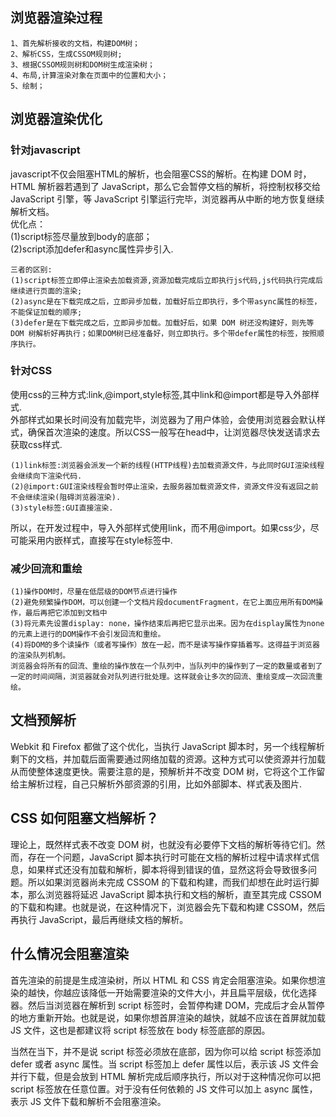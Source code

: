 ## 浏览器渲染过程

```
1、首先解析接收的文档，构建DOM树；
2、解析CSS，生成CSSOM规则树;
3、根据CSSOM规则树和DOM树生成渲染树；
4、布局,计算渲染对象在页面中的位置和大小；
5、绘制；
```

## 浏览器渲染优化

### 针对javascript
javascript不仅会阻塞HTML的解析，也会阻塞CSS的解析。在构建 DOM 时，HTML 解析器若遇到了 JavaScript，那么它会暂停文档的解析，将控制权移交给 JavaScript 引擎，等 JavaScript 引擎运行完毕，浏览器再从中断的地方恢复继续解析文档。<br>
优化点：<br>
(1)script标签尽量放到body的底部；<br>
(2)script添加defer和async属性异步引入.<br>

```
三者的区别:
(1)script标签立即停止渲染去加载资源,资源加载完成后立即执行js代码,js代码执行完成后继续进行页面的渲染;
(2)async是在下载完成之后，立即异步加载，加载好后立即执行，多个带async属性的标签，不能保证加载的顺序;
(3)defer是在下载完成之后，立即异步加载。加载好后，如果 DOM 树还没构建好，则先等 DOM 树解析好再执行；如果DOM树已经准备好，则立即执行。多个带defer属性的标签，按照顺序执行。
```
### 针对CSS
使用css的三种方式:link,@import,style标签,其中link和@import都是导入外部样式.<br>
外部样式如果长时间没有加载完毕，浏览器为了用户体验，会使用浏览器会默认样式，确保首次渲染的速度。所以CSS一般写在head中，让浏览器尽快发送请求去获取css样式.
```
(1)link标签:浏览器会派发一个新的线程(HTTP线程)去加载资源文件，与此同时GUI渲染线程会继续向下渲染代码.
(2)@import:GUI渲染线程会暂时停止渲染，去服务器加载资源文件，资源文件没有返回之前不会继续渲染(阻碍浏览器渲染).
(3)style标签:GUI直接渲染.
```
所以，在开发过程中，导入外部样式使用link，而不用@import。如果css少，尽可能采用内嵌样式，直接写在style标签中.

### 减少回流和重绘

```
(1)操作DOM时，尽量在低层级的DOM节点进行操作
(2)避免频繁操作DOM，可以创建一个文档片段documentFragment，在它上面应用所有DOM操作，最后再把它添加到文档中
(3)将元素先设置display: none，操作结束后再把它显示出来。因为在display属性为none的元素上进行的DOM操作不会引发回流和重绘。
(4)将DOM的多个读操作（或者写操作）放在一起，而不是读写操作穿插着写。这得益于浏览器的渲染队列机制。
浏览器会将所有的回流、重绘的操作放在一个队列中，当队列中的操作到了一定的数量或者到了一定的时间间隔，浏览器就会对队列进行批处理。这样就会让多次的回流、重绘变成一次回流重绘。
```

## 文档预解析

Webkit 和 Firefox 都做了这个优化，当执行 JavaScript 脚本时，另一个线程解析剩下的文档，并加载后面需要通过网络加载的资源。这种方式可以使资源并行加载从而使整体速度更快。需要注意的是，预解析并不改变 DOM 树，它将这个工作留给主解析过程，自己只解析外部资源的引用，比如外部脚本、样式表及图片.

## CSS 如何阻塞文档解析？

理论上，既然样式表不改变 DOM 树，也就没有必要停下文档的解析等待它们。然而，存在一个问题，JavaScript 脚本执行时可能在文档的解析过程中请求样式信息，如果样式还没有加载和解析，脚本将得到错误的值，显然这将会导致很多问题。所以如果浏览器尚未完成 CSSOM 的下载和构建，而我们却想在此时运行脚本，那么浏览器将延迟 JavaScript 脚本执行和文档的解析，直至其完成 CSSOM 的下载和构建。也就是说，在这种情况下，浏览器会先下载和构建 CSSOM，然后再执行 JavaScript，最后再继续文档的解析。

## 什么情况会阻塞渲染

首先渲染的前提是生成渲染树，所以 HTML 和 CSS 肯定会阻塞渲染。如果你想渲染的越快，你越应该降低一开始需要渲染的文件大小，并且扁平层级，优化选择器。然后当浏览器在解析到 script 标签时，会暂停构建 DOM，完成后才会从暂停的地方重新开始。也就是说，如果你想首屏渲染的越快，就越不应该在首屏就加载 JS 文件，这也是都建议将 script 标签放在 body 标签底部的原因。<br>

当然在当下，并不是说 script 标签必须放在底部，因为你可以给 script 标签添加 defer 或者 async 属性。当 script 标签加上 defer 属性以后，表示该 JS 文件会并行下载，但是会放到 HTML 解析完成后顺序执行，所以对于这种情况你可以把 script 标签放在任意位置。对于没有任何依赖的 JS 文件可以加上 async 属性，表示 JS 文件下载和解析不会阻塞渲染。